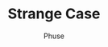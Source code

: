---
title: "Strange Case"
github: https://github.com/thephuse/strange_case
demo: http://thephuse.github.io/strange_case/
author: Phuse
ssg:
  - Jekyll
cms:
  - No Cms
---